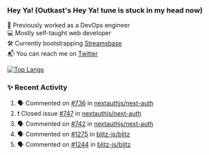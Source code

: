 ### Hey Ya! (Outkast's Hey Ya! tune is stuck in my head now)

💼 Previously worked as a DevOps engineer  
💻 Mostly self-taught web developer  
🛠️ Currently bootstrapping [Streamsbase](https://streamsbase.com)  
📬 You can reach me on [Twitter](https://twitter.com/LoriKarikari)

[![Top Langs](https://github-readme-stats.vercel.app/api/top-langs/?username=LoriKarikari&layout=compact)](https://github.com/LoriKarikari/github-readme-stats)

### ✨ Recent Activity

<!--START_SECTION:activity-->
1. 🗣 Commented on [#736](https://github.com/nextauthjs/next-auth/issues/736) in [nextauthjs/next-auth](https://github.com/nextauthjs/next-auth)
2. ❗️ Closed issue [#747](https://github.com/nextauthjs/next-auth/issues/747) in [nextauthjs/next-auth](https://github.com/nextauthjs/next-auth)
3. 🗣 Commented on [#742](https://github.com/nextauthjs/next-auth/issues/742) in [nextauthjs/next-auth](https://github.com/nextauthjs/next-auth)
4. 🗣 Commented on [#1275](https://github.com/blitz-js/blitz/issues/1275) in [blitz-js/blitz](https://github.com/blitz-js/blitz)
5. 🗣 Commented on [#1244](https://github.com/blitz-js/blitz/issues/1244) in [blitz-js/blitz](https://github.com/blitz-js/blitz)
<!--END_SECTION:activity-->
